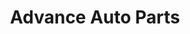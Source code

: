 ---
title: "Advance Auto Parts"
url: /chicago/advance-auto-parts-west-montrose-avenue/
shop: car parts
---